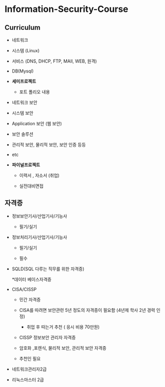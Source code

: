 # Information-Security-Course



## Curriculum
  * 네트워크 
  
  * 시스템 (Linux)
  
  * 서비스 (DNS, DHCP, FTP, MAIl, WEB, 원격)
  
  * DB(Mysql)
  
  * **세미프로젝트**
  
    * 포트 폴리오 내용
    
  * 네트워크 보안
  
  * 시스템 보안
  
  * Application 보안 (웹 보안)
  
  * 보안 솔루션
  
  * 관리적 보안, 물리적 보안, 보안 인증 등등
  
  * etc
  
  * **파이널프로젝트**
    * 이력서 , 자소서 (취업)
    
    * 실전대비면접
    
## 자격증
 
 * 정보보안기사/산업기사/기능사
  
   * 필기/실기
   
 
 * 정보처리기사/산업기사/기능사
   
   * 필기/실기
   
   * 필수

 * SQLD(SQL 다루는 직무를 위한 자격증)
  
   *데이터 베이스자격증
 
 
 * CISA/CISSP
  
   * 민간 자격증
  
   * CISA를 따려면 보안관련 5년 정도의 자격증이 필요함 (4년제 학사 2년 경력 인정)
     * 취업 후 따는거 추천 ( 응시 비용 70만원)
   * CISSP 정보보안 관리자 자격증 
    * 암호화 ,포렌식, 물리적 보안, 관리적 보안 자격증
    * 추천인 필요 
   
 * 네트워크관리자2급
 * 리눅스마스터 2급
   
